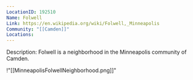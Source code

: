 ```yaml
---
LocationID: 192510
Name: Folwell
Link: https://en.wikipedia.org/wiki/Folwell,_Minneapolis 
Community: "[[Camden]]"
Locations:
---
```


Description:
Folwell is a neighborhood in the Minneapolis community of Camden.


!"[[MinneapolisFolwellNeighborhood.png]]"
